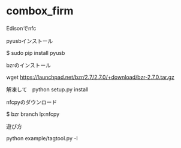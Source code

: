 # combox_firm


Edisonでnfc


pyusbインストール


$ sudo pip install pyusb



bzrのインストール

wget https://launchpad.net/bzr/2.7/2.7.0/+download/bzr-2.7.0.tar.gz

解凍して　python setup.py install



nfcpyのダウンロード

$ bzr branch lp:nfcpy

遊び方

 python example/tagtool.py -l
 
